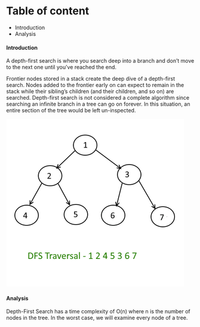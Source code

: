 # Table of content
- Introduction
- Analysis

#### Introduction 
A depth-first search is where you search deep into a branch and don’t move to the next one until you’ve reached the end.

Frontier nodes stored in a stack create the deep dive of a depth-first search. Nodes added to the frontier early on can expect to remain in the stack while their sibling’s children (and their children, and so on) are searched. Depth-first search is not considered a complete algorithm since searching an infinite branch in a tree can go on forever. In this situation, an entire section of the tree would be left un-inspected.

![tree_dfs](tree_dfs.webp)
#### Analysis

Depth-First Search has a time complexity of O(n) where n is the number of nodes in the tree. In the worst case, we will examine every node of a tree.